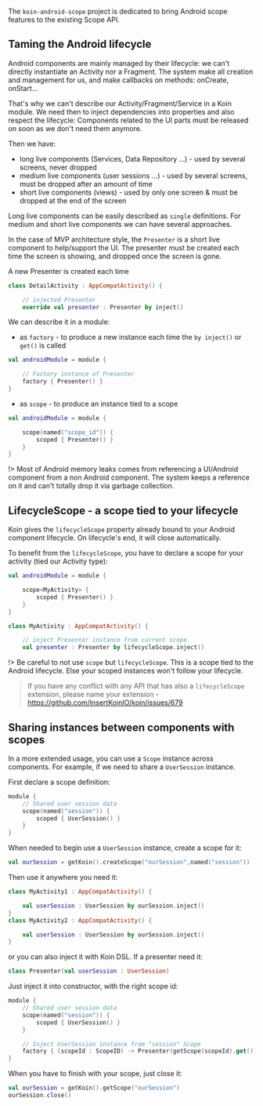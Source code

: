 
The `koin-android-scope` project is dedicated to bring Android scope features to the existing Scope API.


## Taming the Android lifecycle

Android components are mainly managed by their lifecycle: we can't directly instantiate an Activity nor a Fragment. The system
make all creation and management for us, and make callbacks on methods: onCreate, onStart...

That's why we can't describe our Activity/Fragment/Service in a Koin module. We need then to inject dependencies into properties and also
respect the lifecycle: Components related to the UI parts must be released on soon as we don't need them anymore.

Then we have:

* long live components (Services, Data Repository ...) - used by several screens, never dropped
* medium live components (user sessions ...) - used by several screens, must be dropped after an amount of time
* short live components (views) - used by only one screen & must be dropped at the end of the screen

Long live components can be easily described as `single` definitions. For medium and short live components we can have several approaches.

In the case of MVP architecture style, the `Presenter` is a short live component to help/support the UI. The presenter must be created each time the screen is showing,
and dropped once the screen is gone.

A new Presenter is created each time

```kotlin
class DetailActivity : AppCompatActivity() {

    // injected Presenter
    override val presenter : Presenter by inject()
```

We can describe it in a module:


* as `factory` - to produce a new instance each time the `by inject()` or `get()` is called

```kotlin
val androidModule = module {

    // Factory instance of Presenter
    factory { Presenter() }
}
```

* as `scope` - to produce an instance tied to a scope

```kotlin
val androidModule = module {

    scope(named("scope_id")) {
        scoped { Presenter() }
    }
}
```

!> Most of Android memory leaks comes from referencing a UI/Android component from a non Android component. The system keeps a reference
on it and can't totally drop it via garbage collection.

## LifecycleScope - a scope tied to your lifecycle

Koin gives the `lifecycleScope` property already bound to your Android component lifecycle. On lifecycle's end, it will close automatically.

To benefit from the `lifecycleScope`, you have to declare a scope for your activity (tied our Activity type):

```kotlin
val androidModule = module {

    scope<MyActivity> {
        scoped { Presenter() }
    }
}
```

```kotlin
class MyActivity : AppCompatActivity() {

    // inject Presenter instance from current scope
    val presenter : Presenter by lifecycleScope.inject()

```


!> Be careful to not use `scope` but `lifecycleScope`. This is a scope tied to the Android lifecycle. Else your scoped instances won't follow your lifecycle.

> If you have any conflict with any API that has also a `lifecycleScope` extension, please name your extension - https://github.com/InsertKoinIO/koin/issues/679

## Sharing instances between components with scopes

In a more extended usage, you can use a `Scope` instance across components. For example, if we need to share a `UserSession` instance.

First declare a scope definition:

```kotlin
module {
    // Shared user session data
    scope(named("session")) {
        scoped { UserSession() }
    }
}
```

When needed to begin use a `UserSession` instance, create a scope for it:

```kotlin
val ourSession = getKoin().createScope("ourSession",named("session"))
```

Then use it anywhere you need it:

```kotlin
class MyActivity1 : AppCompatActivity() {

    val userSession : UserSession by ourSession.inject()
}
class MyActivity2 : AppCompatActivity() {

    val userSession : UserSession by ourSession.inject()
}
```

or you can also inject it with Koin DSL. If a presenter need it:

```kotlin
class Presenter(val userSession : UserSession)
```

Just inject it into constructor, with the right scope id:

```kotlin
module {
    // Shared user session data
    scope(named("session")) {
        scoped { UserSession() }
    }

    // Inject UserSession instance from "session" Scope
    factory { (scopeId : ScopeID) -> Presenter(getScope(scopeId).get())}
}
```

When you have to finish with your scope, just close it:

```kotlin
val ourSession = getKoin().getScope("ourSession")
ourSession.close()
```

